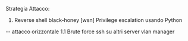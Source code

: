 Strategia Attacco: 

1.  Reverse shell black-honey    [wsn]
    Privilege escalation usando Python

-- attacco orizzontale
1.1 Brute force ssh su altri server vlan manager


